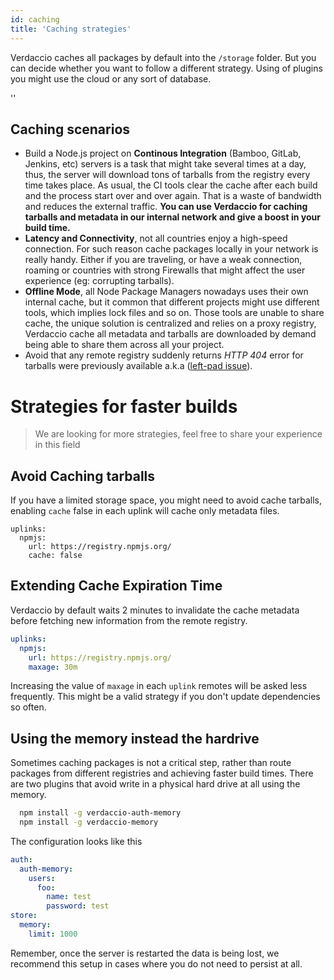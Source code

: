 ```yaml
---
id: caching
title: 'Caching strategies'
---
```


Verdaccio caches all packages by default into the `/storage` folder. But you can decide whether you want to follow
a different strategy. Using of plugins you might use the cloud or any sort of database.

<div id="codefund">''</div>

## Caching scenarios

- Build a Node.js project on **Continous Integration** (Bamboo, GitLab, Jenkins, etc) servers is a task that might take several times at a day, thus, the server will download tons of tarballs from the registry every time takes place. As usual, the CI tools clear the cache after each build and the process start over and over again. That is a waste of bandwidth and reduces the external traffic.
  **You can use Verdaccio for caching tarballs and metadata in our internal network and give a boost in your build time.**
- **Latency and Connectivity**, not all countries enjoy a high-speed connection. For such reason cache packages locally in your network
  is really handy. Either if you are traveling, or have a weak connection, roaming or countries with strong Firewalls that might affect the user experience (eg: corrupting tarballs).
- **Offline Mode**, all Node Package Managers nowadays uses their own internal cache, but it common that different projects might use
  different tools, which implies lock files and so on. Those tools are unable to share cache, the unique solution is centralized and relies on
  a proxy registry, Verdaccio cache all metadata and tarballs are downloaded by demand being able to share them across all your project.
- Avoid that any remote registry suddenly returns _HTTP 404_ error for tarballs were previously available a.k.a ([left-pad issue](https://www.theregister.co.uk/2016/03/23/npm_left_pad_chaos/)).

# Strategies for faster builds

> We are looking for more strategies, feel free to share your experience in this field

## Avoid Caching tarballs

If you have a limited storage space, you might need to avoid cache tarballs, enabling `cache` false in each
uplink will cache only metadata files.

```
uplinks:
  npmjs:
    url: https://registry.npmjs.org/
    cache: false
```

## Extending Cache Expiration Time

Verdaccio by default waits 2 minutes to invalidate the cache metadata before fetching new information from the remote registry.

```yaml
uplinks:
  npmjs:
    url: https://registry.npmjs.org/
    maxage: 30m
```

Increasing the value of `maxage` in each `uplink` remotes will be asked less frequently. This might be a valid strategy if
you don't update dependencies so often.

## Using the memory instead the hardrive

Sometimes caching packages is not a critical step, rather than route packages from different registries and achieving
faster build times. There are two plugins that avoid write in a physical hard drive at all using the memory.

```bash
  npm install -g verdaccio-auth-memory
  npm install -g verdaccio-memory
```

The configuration looks like this

```yaml
auth:
  auth-memory:
    users:
      foo:
        name: test
        password: test
store:
  memory:
    limit: 1000
```

Remember, once the server is restarted the data is being lost, we recommend this setup in cases where you do not
need to persist at all.
